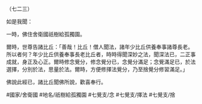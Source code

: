 （七二三）

如是我聞：

一時，佛住舍衛國祇樹給孤獨園。

爾時，世尊告諸比丘：「善哉！比丘！僧人聞法，諸年少比丘供養奉事諸尊長老。所以者何？年少比丘供養奉事長老比丘者，時時得聞深妙之法，聞深法已，二正事成就，身正及心正。爾時修念覺分，修念覺分已，念覺分滿足；念覺滿足已，於法選擇，分別於法，思量於法。爾時，方便修擇法覺分，乃至捨覺分修習滿足。」

佛說此經已，諸比丘聞佛所說，歡喜奉行。

#國家/舍衛國
#地名/祇樹給孤獨園
#七覺支/念
#七覺支/擇法
#七覺支/捨
